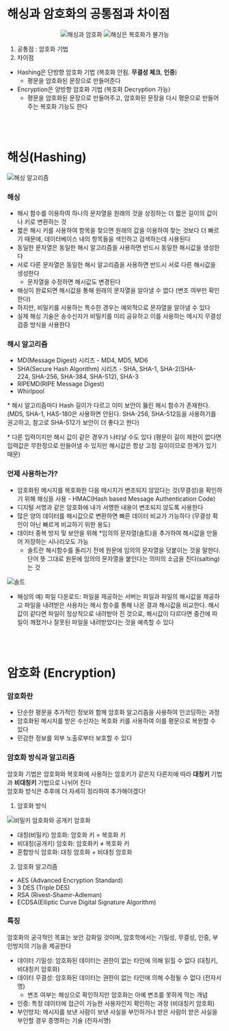 # 해싱과 암호화의 공통점과 차이점

<div align="center">
<img src="https://img1.daumcdn.net/thumb/R1280x0/?scode=mtistory2&fname=https%3A%2F%2Fblog.kakaocdn.net%2Fdn%2FBsT2K%2FbtrEntRay5M%2FPMSZjVBeUC3Lk6VwokVpl0%2Fimg.png" alt="해싱과 암호화"/>
<img src="https://img1.daumcdn.net/thumb/R1280x0/?scode=mtistory2&fname=https%3A%2F%2Fblog.kakaocdn.net%2Fdn%2FmhbP0%2FbtrEntXXqFO%2F2HjdfoxovLgcEcmw6u1Np0%2Fimg.png" alt="해싱은 복호화가 불가능"/>
</div>

1.  공통점 : 암호화 기법
2.  차이점

- Hashing은 단방향 암호화 기법 (복호화 안됨. **무결성 체크**, **인증**)
  - 평문을 암호화된 문장으로 만들어준다
- Encryption은 양방향 암호화 기법 (복호화 Decryption 가능)
  - 평문을 암호화된 문장으로 만들어주고, 암호화된 문장을 다시 평문으로 만들어주는 복호화 기능도 한다

<br />
<br />

# 해싱(Hashing)

![해싱 알고리즘](https://img1.daumcdn.net/thumb/R1280x0/?scode=mtistory2&fname=https%3A%2F%2Fblog.kakaocdn.net%2Fdn%2FbU5AJu%2FbtrEmbXLYZW%2FYiqDcKoBGRwp02xeY0WGpK%2Fimg.png)

### 해싱

- 해시 함수를 이용하여 하나의 문자열을 원래의 것을 상징하는 더 짧은 길이의 값이나 키로 변환하는 것
- 짧은 해시 키를 사용하여 항목을 찾으면 원래의 값을 이용하여 찾는 것보다 더 빠르기 때문에, 데이터베이스 내의 항목들을 색인하고 검색하는데 사용된다
- 동일한 문자열은 동일한 해시 알고리즘을 사용하면 반드시 동일한 해시값을 생성한다
- 서로 다른 문자열은 동일한 해시 알고리즘을 사용하면 반드시 서로 다른 해시값을 생성한다
  - 문자열을 수정하면 해시값도 변경된다
- 해싱이 완료되면 해시값을 통해 원래의 문자열을 알아낼 수 없다 (변조 여부만 확인한다)
- 하지만, 비밀키를 사용하는 특수한 경우는 예외적으로 문자열을 알아낼 수 있다
- 실제 해싱 기술은 송수신자가 비밀키를 미리 공유하고 이를 사용하는 메시지 무결성 검증 방식을 사용한다

### 해시 알고리즘

- MD(Message Digest) 시리즈 - MD4, MD5, MD6
- SHA(Secure Hash Algorithm) 시리즈 - SHA, SHA-1, SHA-2(SHA-224, SHA-256, SHA-384, SHA-512), SHA-3
- RIPEMD(RIPE Message Digest)
- Whirlpool

\* 해시 알고리즘마다 Hash 길이가 다르고 이미 보안이 뚫린 해시 함수가 존재한다.
(MD5, SHA-1, HAS-180은 사용하면 안된다. SHA-256, SHA-512등을 사용하기를 권고하고, 참고로 SHA-512가 보안이 더 좋다고 한다)

\* 다른 입력이지만 해시 값이 같은 경우가 나타날 수도 있다
(평문이 길이 제한이 없다면 입력값은 무한정으로 만들어낼 수 있지만 해시값은 항상 고정 길이이므로 한계가 있기 때문)

### 언제 사용하는가?

- 암호화된 메시지를 복호화한 다음 메시지가 변조되지 않았다는 것(무결성)을 확인하기 위해 해싱을 사용 - HMAC(Hash based Message Authentication Code)
- 디지털 서명과 같은 암호화에 내가 서명한 내용이 변조되지 않도록 사용한다
- 많은 양의 데이터를 해시값으로 변환하면 빠른 데이터 비교가 가능하다 (무결성 확인이 아닌 빠르게 비교하기 위한 용도)
- 데이터 중복 방지 및 보안을 위해 \*임의의 문자열(솔트)을 추가하여 해시값을 만들어 저장하는 시나리오도 가능
  - 솔트란 해시함수를 돌리기 전에 원문에 임의의 문자열을 덧붙이는 것을 말한다. 단어 뜻 그대로 원문에 임의의 문자열을 붙인다는 의미의 소금을 친다(salting)는 것

![솔트](https://img1.daumcdn.net/thumb/R1280x0/?scode=mtistory2&fname=https%3A%2F%2Fblog.kakaocdn.net%2Fdn%2FmZOMT%2FbtrEntXY90J%2F7y0IqEaaz7xAjnnOIheEr0%2Fimg.png)

- 해싱의 예) 파일 다운로드: 파일을 제공하는 서버는 파일과 파일의 해시값을 제공하고 파일을 내려받은 사용자는 해시 함수를 통해 나온 결과 해시값을 비교한다. 해시값이 같다면 파일이 정상적으로 내려받아 진 것으로, 해시값이 다르다면 중간에 파일이 깨졌거나 잘못된 파일을 내려받았다는 것을 예측할 수 있다

<br />
<br />

# 암호화 (Encryption)

### 암호화란

- 단순한 평문을 추가적인 정보와 함께 암호화 알고리즘을 사용하여 인코딩하는 과정
- 암호화된 메시지를 받은 수신자는 복호화 키를 사용하여 이를 평문으로 복원할 수 있다
- 민감한 정보를 외부 노출로부터 보호할 수 있다

### 암호화 방식과 알고리즘

암호화 기법은 암호화와 복호화에 사용하는 암호키가 같은지 다른지에 따라 **대칭키** 기법과 **비대칭키** 기법으로 나뉘어 진다  
암호화 방식은 추후에 더 자세히 정리하여 추가해야겠다!

1.  암호화 방식

![비밀키 암호화와 공개키 암호화](https://img1.daumcdn.net/thumb/R1280x0/?scode=mtistory2&fname=https%3A%2F%2Fblog.kakaocdn.net%2Fdn%2FKuV5T%2FbtrEo8SDJ8c%2FUKvx28Re2ut1RuWAFkIKz0%2Fimg.png)

- 대칭(비밀키) 암호화: 암호화 키 = 복호화 키
- 비대칭(공개키) 암호화: 암호화키 ≠ 복호화 키
- 혼합방식 암호화: 대칭 암호화 + 비대칭 암호화

2. 암호화 알고리즘

- AES (Advanced Encryption Standard)
- 3 DES (Triple DES)
- RSA (Rivest-Shamir-Adleman)
- ECDSA(Elliptic Curve Digital Signature Algorithm)

### 특징

암호화의 궁극적인 목표는 보안 강화일 것이며, 암호학에서는 기밀성, 무결성, 인증, 부인방지의 기능을 제공한다

- 데이터 기밀성: 암호화된 데이터는 권한이 없는 타인에 의해 읽힐 수 없다 (대칭키, 비대칭키 암호화)
- 데이터 무결성: 암호화된 데이터는 권한이 없는 타인에 의해 수정될 수 없다 (전자서명)
  - 변조 여부는 해싱으로 확인하지만 암호화는 아예 변조를 못하게 막는 개념
- 인증: 특정 데이터에 접근이 가능한 사용자인지 확인하는 과정 (비대칭키 암호화)
- 부인방지: 메시지를 보낸 사람이 보낸 사실을 부인하거나 받은 사람이 받은 사실을 부인할 경우 증명하는 기술 (전자서명)
